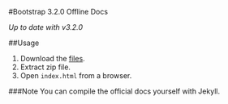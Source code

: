#Bootstrap 3.2.0 Offline Docs

*Up to date with v3.2.0*

##Usage

1. Download the [files](https://github.com/imagiinate/bootstrap-local-docs/archive/master.zip).
2. Extract zip file.
3. Open `index.html` from a browser.


###Note
You can compile the official docs yourself with Jekyll.
